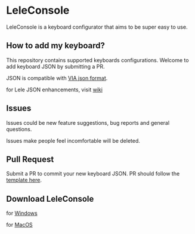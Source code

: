 # LeleConsole #
LeleConsole is a keyboard configurator that aims to be super easy to use.

## How to add my keyboard?
This repository contains supported keyboards configurations. Welcome to add keyboard JSON by submitting a PR.

JSON is compatible with [VIA json format](https://caniusevia.com/docs/specification).

for Lele JSON enhancements, visit [wiki]()

## Issues
Issues could be new feature suggestions, bug reports and general questions.

Issues make people feel incomfortable will be deleted.

## Pull Request
Submit a PR to commit your new keyboard JSON. PR should follow the [template here]().

## Download LeleConsole
for [Windows](https://github.com/zuokerb/LeLeConsole/releases)

for [MacOS](https://github.com/zuokerb/LeLeConsole/releases)
